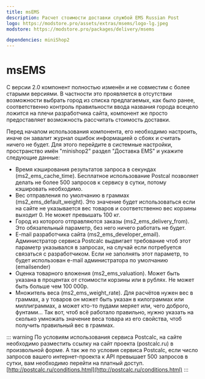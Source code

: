 ```yaml
---
title: msEMS
description: Расчет стоимости доставки службой EMS Russian Post
logo: https://modstore.pro/assets/extras/msems/logo-lg.jpeg
modstore: https://modstore.pro/packages/delivery/msems

dependencies: miniShop2
---
```


# msEMS

С версии 2.0 компонент полностью изменён и не совместим с более старыми версиями. В частности это проявляется в отсутствии возможности выбрать город из списка предлагаемых, как было ранее, соответственно контроль правильности ввода названия города всецело ложится на плечи разработчика сайта, компонент же просто предоставляет возможность рассчитать стоимость доставки.

Перед началом использования компонента, его необходимо настроить, иначе он завалит журнал ошибок информацией о сбоях и считать ничего не будет. Для этого перейдите в системные настройки, пространство имён "minishop2" раздел "Доставка EMS" и укажите следующие данные:

- Время кэширования результатов запроса в секундах (ms2_ems_cache_time). Бесплатное использование Postcal позволяет делать не более 500 запросов к сервису в сутки, потому кэшировать необходимо.
- Вес отправления по умолчанию в граммах (ms2_ems_default_weight). Это значение будет использоваться если на сайте не указывается вес товаров и соответственно вес корзины выходит 0. Не может превышать 100 кг.
- Город из которого отправляются заказы (ms2_ems_delivery_from). Это обязательный параметр, без него ничего работать не будет.
- E-mail разработчика сайта (ms2_ems_developer_email). Администратор сервиса Postcalc выдвигает требование чтоб этот параметр указывался в запросах, на случай если потребуется связаться с разработчиком. Если не заполнять этот параметр, то будет использован e-mail администратора по умолчанию (emailsender)
- Оценка товарного вложения (ms2_ems_valuation). Может быть указана в процентах от стоимости корзины или в рублях. Не может быть больше чем 100 000р.
- Множитель веса (ms2_ems_weight_rate). Для расчётов нужен вес в граммах, а у товаров он может быть указан в килограммах или миллиграммах, а может кто-то пудами меряет или, чего доброго, фунтами... Так вот, чтоб всё работало правильно, нужно указать на сколько умножать значение веса товара из его свойства, чтоб получить правильный вес в граммах.

::: warning
По условиям использования сервиса Postcalc, на сайте необходимо разместить ссылку на сайт проекта (postcalc.ru) в произвольной форме. А так же по условия сервиса Postcalc, если число запросов вашего интернет-проекта к API превышает 500 запросов в сутки, вам необходимо перейти на платный доступ. [http://postcalc.ru/conditions.html](http://postcalc.ru/conditions.html)
:::
